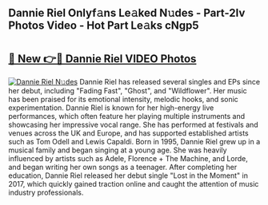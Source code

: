 ## Dannie Riel Onlyf𝚊ns Le𝚊ked N𝚞des - Part-2Iv Photos Video - Hot Part Le𝚊ks cNgp5

# <h2><a href="http://ab12836.deff.icu/?id=Dannie+Riel">🔗 New 👉🔴 Dannie Riel VIDEO Photos</a></h2>

[![Dannie Riel N𝚞des](https://i.imgur.com/rIISA9y.gif)](http://ab12836.deff.icu/?id=Dannie+Riel)
Dannie Riel has released several singles and EPs since her debut, including "Fading Fast", "Ghost", and "Wildflower". Her music has been praised for its emotional intensity, melodic hooks, and sonic experimentation. Dannie Riel is known for her high-energy live performances, which often feature her playing multiple instruments and showcasing her impressive vocal range. She has performed at festivals and venues across the UK and Europe, and has supported established artists such as Tom Odell and Lewis Capaldi. Born in 1995, Dannie Riel grew up in a musical family and began singing at a young age. She was heavily influenced by artists such as Adele, Florence + The Machine, and Lorde, and began writing her own songs as a teenager. After completing her education, Dannie Riel released her debut single "Lost in the Moment" in 2017, which quickly gained traction online and caught the attention of music industry professionals.
